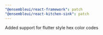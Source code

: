 ```yaml
---
"@ensembleui/react-framework": patch
"@ensembleui/react-kitchen-sink": patch
---
```


Added support for flutter style hex color codes
